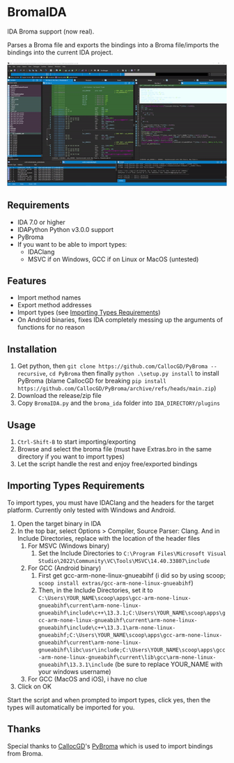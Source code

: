 # BromaIDA

IDA Broma support (now real).

Parses a Broma file and exports the bindings into a Broma file/imports the bindings into the current IDA project.

[![BromaIDA](assets/bida.gif)](https://github.com/SpaghettDev/BromaIDA/releases)

## Requirements

- IDA 7.0 or higher
- IDAPython Python v3.0.0 support
- PyBroma
- If you want to be able to import types:
  - IDAClang
  - MSVC if on Windows, GCC if on Linux or MacOS (untested)

## Features

- Import method names
- Export method addresses
- Import types (see [Importing Types Requirements](#importing-types-requirements))
- On Android binaries, fixes IDA completely messing up the arguments of functions for no reason

## Installation

1. Get python, then `git clone https://github.com/CallocGD/PyBroma --recursive`, `cd PyBroma` then finally `python .\setup.py install` to install PyBroma (blame CallocGD for breaking `pip install https://github.com/CallocGD/PyBroma/archive/refs/heads/main.zip`)
1. Download the release/zip file
2. Copy `BromaIDA.py` and the `broma_ida` folder into `IDA_DIRECTORY/plugins`

## Usage

1. `Ctrl-Shift-B` to start importing/exporting
2. Browse and select the broma file (must have Extras.bro in the same directory if you want to import types)
3. Let the script handle the rest and enjoy free/exported bindings

## Importing Types Requirements

To import types, you must have IDAClang and the headers for the target platform. Currently only tested with Windows and Android.
1. Open the target binary in IDA
2. In the top bar, select Options > Compiler, Source Parser: Clang. And in Include Directories, replace with the location of the header files
    1. For MSVC (Windows binary)
        1. Set the Include Directories to `C:\Program Files\Microsoft Visual Studio\2022\Community\VC\Tools\MSVC\14.40.33807\include`
    2. For GCC (Android binary)
        1. First get gcc-arm-none-linux-gnueabihf (i did so by using scoop; `scoop install extras/gcc-arm-none-linux-gnueabihf`)
        2. Then, in the Include Directories, set it to `C:\Users\YOUR_NAME\scoop\apps\gcc-arm-none-linux-gnueabihf\current\arm-none-linux-gnueabihf\include\c++\13.3.1;C:\Users\YOUR_NAME\scoop\apps\gcc-arm-none-linux-gnueabihf\current\arm-none-linux-gnueabihf\include\c++\13.3.1\arm-none-linux-gnueabihf;C:\Users\YOUR_NAME\scoop\apps\gcc-arm-none-linux-gnueabihf\current\arm-none-linux-gnueabihf\libc\usr\include;C:\Users\YOUR_NAME\scoop\apps\gcc-arm-none-linux-gnueabihf\current\lib\gcc\arm-none-linux-gnueabihf\13.3.1\include` (be sure to replace YOUR_NAME with your windows username)
    3. For GCC (MacOS and iOS), i have no clue
3. Click on OK

Start the script and when prompted to import types, click yes, then the types will automatically be imported for you.

## Thanks

Special thanks to [CallocGD](https://github.com/CallocGD)'s [PyBroma](https://github.com/CallocGD/PyBroma) which is used to import bindings from Broma.
